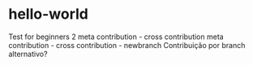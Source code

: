 # hello-world
Test for beginners 2
meta contribution - cross contribution
meta contribution - cross contribution - newbranch
Contribuição por branch alternativo?
